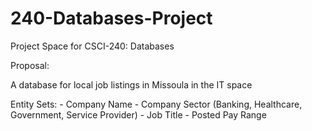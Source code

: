 # 240-Databases-Project
Project Space for CSCI-240: Databases

Proposal:

A database for local job listings in Missoula in the IT space

Entity Sets:
    - Company Name
    - Company Sector (Banking, Healthcare, Government, Service Provider)
    - Job Title
    - Posted Pay Range
